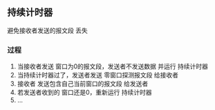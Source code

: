 ##  持续计时器
避免接收者发送的报文段 丢失


###   过程
1. 当接收者发送 窗口为0的报文段，发送者不发送数据 并运行 持续计时器
2. 当持续计时器过了，发送者发送 零窗口探测报文段 给接收者
3. 接收者 发送包含自己当前窗口的报文段 给发送者
4. 若发送者收到的 窗口还是0，重新运行 持续计时器
5. ...
